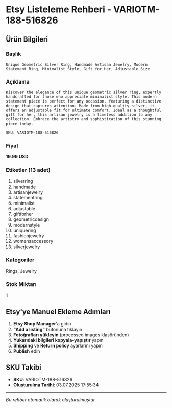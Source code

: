 # Etsy Listeleme Rehberi - VARIOTM-188-516826

## Ürün Bilgileri

### Başlık
```
Unique Geometric Silver Ring, Handmade Artisan Jewelry, Modern Statement Ring, Minimalist Style, Gift for Her, Adjustable Size
```

### Açıklama
```
Discover the elegance of this unique geometric silver ring, expertly handcrafted for those who appreciate minimalist style. This modern statement piece is perfect for any occasion, featuring a distinctive design that captures attention. Made from high-quality silver, it offers an adjustable fit for ultimate comfort. Ideal as a thoughtful gift for her, this artisan jewelry is a timeless addition to any collection. Embrace the artistry and sophistication of this stunning piece today.

SKU: VARIOTM-188-516826
```

### Fiyat
**19.99 USD**

### Etiketler (13 adet)
1. silverring
2. handmade
3. artisanjewelry
4. statementring
5. minimalist
6. adjustable
7. giftforher
8. geometricdesign
9. modernstyle
10. uniquering
11. fashionjewelry
12. womensaccessory
13. silverjewelry

### Kategoriler
Rings, Jewelry

### Stok Miktarı
1

## Etsy'ye Manuel Ekleme Adımları

1. **Etsy Shop Manager**'a gidin
2. **"Add a listing"** butonuna tıklayın
3. **Fotoğrafları yükleyin** (processed images klasöründen)
4. **Yukarıdaki bilgileri kopyala-yapıştır** yapın
5. **Shipping** ve **Return policy** ayarlarını yapın
6. **Publish** edin

## SKU Takibi
- **SKU**: VARIOTM-188-516826
- **Oluşturulma Tarihi**: 03.07.2025 17:55:34

---
*Bu rehber otomatik olarak oluşturulmuştur.*

